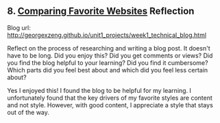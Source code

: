 ## 8. [Comparing Favorite Websites](8_technical_blog/readme.md) Reflection

Blog url: http://georgexzeng.github.io/unit1_projects/week1_technical_blog.html

Reflect on the process of researching and writing a blog post. It doesn't have to be long. Did you enjoy this? Did you get comments or views? Did you find the blog helpful to your learning? Did you find it cumbersome? Which parts did you feel best about and which did you feel less certain about?

<p>	Yes I enjoyed this!  I found the blog to be helpful for my learning.  I unfortunately found that the key drivers of my favorite styles are content and not style.  However, with good content, I appreciate a style that stays out of the way. </p>